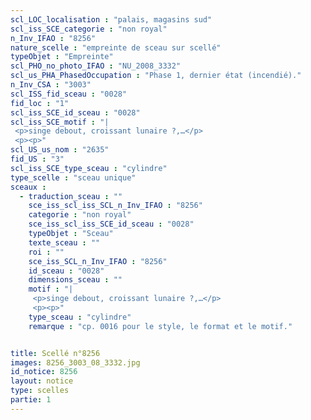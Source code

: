 ```yaml
---
scl_LOC_localisation : "palais, magasins sud"
scl_iss_SCE_categorie : "non royal"
n_Inv_IFAO : "8256"
nature_scelle : "empreinte de sceau sur scellé"
typeObjet : "Empreinte"
scl_PHO_no_photo_IFAO : "NU_2008_3332"
scl_us_PHA_PhasedOccupation : "Phase 1, dernier état (incendié)."
n_Inv_CSA : "3003"
scl_ISS_fid_sceau : "0028"
fid_loc : "1"
scl_iss_SCE_id_sceau : "0028"
scl_iss_SCE_motif : "|
 <p>singe debout, croissant lunaire ?,…</p>
 <p><p>"
scl_US_us_nom : "2635"
fid_US : "3"
scl_iss_SCE_type_sceau : "cylindre"
type_scelle : "sceau unique"
sceaux :
  - traduction_sceau : ""
    sce_iss_scl_iss_SCL_n_Inv_IFAO : "8256"
    categorie : "non royal"
    sce_iss_scl_iss_SCE_id_sceau : "0028"
    typeObjet : "Sceau"
    texte_sceau : ""
    roi : ""
    sce_iss_SCL_n_Inv_IFAO : "8256"
    id_sceau : "0028"
    dimensions_sceau : ""
    motif : "|
     <p>singe debout, croissant lunaire ?,…</p>
     <p><p>"
    type_sceau : "cylindre"
    remarque : "cp. 0016 pour le style, le format et le motif."


title: Scellé n°8256
images: 8256_3003_08_3332.jpg
id_notice: 8256
layout: notice
type: scelles
partie: 1
---
```


